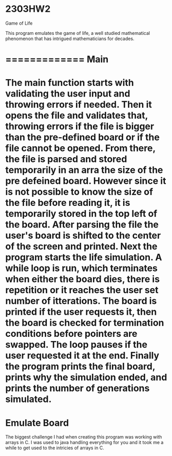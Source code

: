 # 2303HW2
Game of Life

This program emulates the game of life, a well studied mathematical phenomenon that has intrigued mathematicians for decades.

=============
Main
=============
The main function starts with validating the user input and throwing errors if needed. Then it opens the file and validates that, throwing errors if the file is bigger than the pre-defined board or if the file cannot be opened.
From there, the file is parsed and stored temporarily in an arra the size of the pre defeined board. However since it is not possible to know the size of the file before reading it, it is temporarily stored in the top left of the board. 
After parsing the file the user's board is shifted to the center of the screen and printed.
Next the program starts the life simulation. A while loop is run, which terminates when either the board dies, there is repetition or it reaches the user set number of itterations. 
The board is printed if the user requests it, then the board is checked for termination conditions before pointers are swapped. The loop pauses if the user requested it at the end.
Finally the program prints the final board, prints why the simulation ended, and prints the number of generations simulated. 
========================
Emulate Board
========================



The biggest challenge I had when creating this program was working with arrays in C. I was used to java handling everything for you and it took me a while to get used to the intricies of arrays in C.

